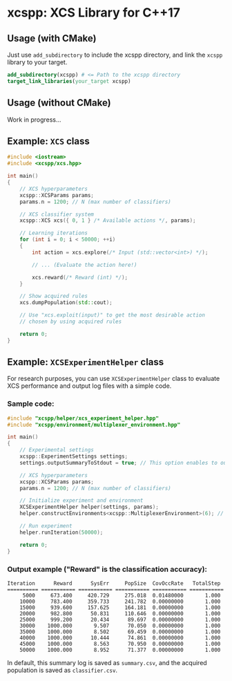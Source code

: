 # xcspp: XCS Library for C++17
## Usage (with CMake)
Just use `add_subdirectory` to include the xcspp directory, and link the `xcspp` library to your target.
```cmake
add_subdirectory(xcspp) # <= Path to the xcspp directory
target_link_libraries(your_target xcspp)
```

## Usage (without CMake)
Work in progress...

## Example: `XCS` class
```cpp
#include <iostream>
#include <xcspp/xcs.hpp>

int main()
{
    // XCS hyperparameters
    xcspp::XCSParams params;
    params.n = 1200; // N (max number of classifiers)

    // XCS classifier system
    xcspp::XCS xcs({ 0, 1 } /* Available actions */, params);

    // Learning iterations
    for (int i = 0; i < 50000; ++i)
    {
        int action = xcs.explore(/* Input (std::vector<int>) */);

        // ... (Evaluate the action here!)

        xcs.reward(/* Reward (int) */);
    }

    // Show acquired rules
    xcs.dumpPopulation(std::cout);

    // Use "xcs.exploit(input)" to get the most desirable action
    // chosen by using acquired rules

    return 0;
}
```

## Example: `XCSExperimentHelper` class
For research purposes, you can use `XCSExperimentHelper` class to evaluate XCS performance and output log files with a simple code.

### Sample code:
```cpp
#include "xcspp/helper/xcs_experiment_helper.hpp"
#include "xcspp/environment/multiplexer_environment.hpp"

int main()
{
    // Experimental settings
    xcspp::ExperimentSettings settings;
    settings.outputSummaryToStdout = true; // This option enables to output summary log to console.

    // XCS hyperparameters
    xcspp::XCSParams params;
    params.n = 1200; // N (max number of classifiers)

    // Initialize experiment and environment
    XCSExperimentHelper helper(settings, params);
    helper.constructEnvironments<xcspp::MultiplexerEnvironment>(6); // This calls xcspp::MultiplexerEnvironment constructor.

    // Run experiment
    helper.runIteration(50000);

    return 0;
}
```

### Output example ("Reward" is the classification accuracy):
```
Iteration      Reward      SysErr     PopSize  CovOccRate   TotalStep
========== =========== =========== =========== =========== ===========
     5000     673.400     420.729     275.018  0.01480000       1.000
    10000     783.400     359.733     241.782  0.00000000       1.000
    15000     939.600     157.625     164.181  0.00000000       1.000
    20000     982.800      50.831     110.646  0.00000000       1.000
    25000     999.200      20.434      89.697  0.00000000       1.000
    30000    1000.000       9.507      70.050  0.00000000       1.000
    35000    1000.000       8.502      69.459  0.00000000       1.000
    40000    1000.000      10.444      74.861  0.00000000       1.000
    45000    1000.000       8.563      70.950  0.00000000       1.000
    50000    1000.000       8.952      71.377  0.00000000       1.000
```
In default, this summary log is saved as `summary.csv`, and the acquired population is saved as `classifier.csv`.
